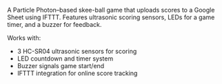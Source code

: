 A Particle Photon–based skee-ball game that uploads scores to a Google Sheet using IFTTT. Features ultrasonic scoring sensors, LEDs for a game timer, and a buzzer for feedback.

Works with:
- 3 HC-SR04 ultrasonic sensors for scoring
- LED countdown and timer system
- Buzzer signals game start/end
- IFTTT integration for online score tracking
